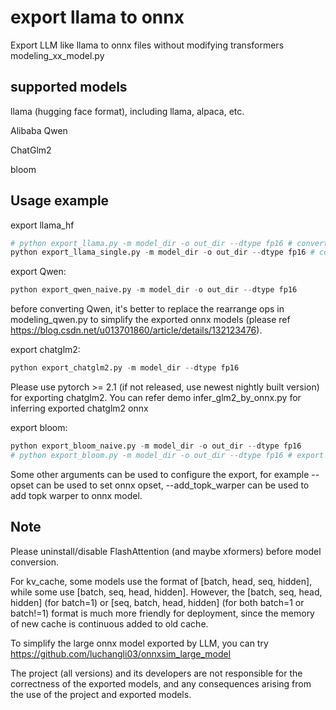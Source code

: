 # export llama to onnx
Export LLM like llama to onnx files without modifying transformers modeling_xx_model.py

## supported models
llama (hugging face format), including llama, alpaca, etc.

Alibaba Qwen

ChatGlm2

bloom


## Usage example

export llama_hf
```python
# python export_llama.py -m model_dir -o out_dir --dtype fp16 # convert model to multi onnx files
python export_llama_single.py -m model_dir -o out_dir --dtype fp16 # convert model to single onnx file
```

export Qwen:
```python
python export_qwen_naive.py -m model_dir -o out_dir --dtype fp16
```
before converting Qwen, it's better to replace the rearrange ops in modeling_qwen.py to simplify the exported onnx models (please ref https://blog.csdn.net/u013701860/article/details/132123476). 

export chatglm2:
```python
python export_chatglm2.py -m model_dir --dtype fp16
```
Please use pytorch >= 2.1 (if not released, use newest nightly built version) for exporting chatglm2.
You can refer demo infer_glm2_by_onnx.py for inferring exported chatglm2 onnx

export bloom:
```python
python export_bloom_naive.py -m model_dir -o out_dir --dtype fp16
# python export_bloom.py -m model_dir -o out_dir --dtype fp16 # export more efficient and simpler model
```

Some other arguments can be used to configure the export, for example --opset can be used to set onnx opset, --add_topk_warper can be used to add topk warper to onnx model.

## Note

Please uninstall/disable FlashAttention (and maybe xformers) before model conversion.

For kv_cache, some models use the format of [batch, head, seq, hidden], while some use [batch, seq, head, hidden]. However, the [batch, seq, head, hidden] (for batch=1) or [seq, batch, head, hidden] (for both batch=1 or batch!=1) format is much more friendly for deployment, since the memory of new cache is continuous added to old cache.

To simplify the large onnx model exported by LLM, you can try https://github.com/luchangli03/onnxsim_large_model

The project (all versions) and its developers are not responsible for the correctness of the exported models, and any consequences arising from the use of the project and exported models.

